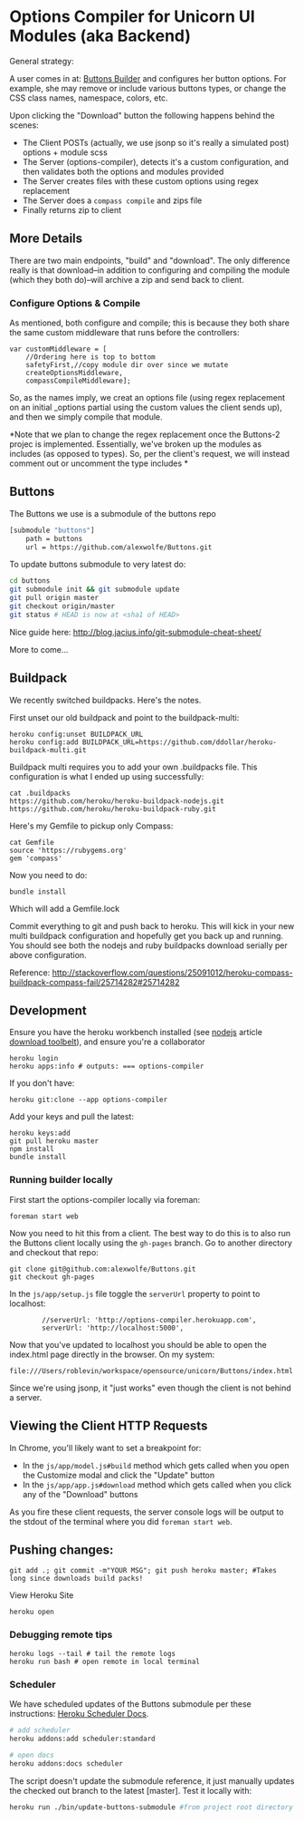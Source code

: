# Options Compiler for Unicorn UI Modules (aka Backend)

General strategy:

A user comes in at: [Buttons Builder](http://alexwolfe.github.io/Buttons/) and configures her button options. For example, she may remove or include various buttons types, or change the CSS class names, namespace, colors, etc.

Upon clicking the "Download" button the following happens behind the scenes:

* The Client POSTs (actually, we use jsonp so it's really a simulated post) options + module scss
* The Server (options-compiler), detects it's a custom configuration, and then validates both the options and modules provided
* The Server creates files with these custom options using regex replacement
* The Server does a `compass compile` and zips file
* Finally returns zip to client

## More Details

There are two main endpoints, "build" and "download". The only difference really is that download–in addition to configuring and compiling the module (which they both do)–will archive a zip and send back to client.

### Configure Options & Compile

As mentioned, both configure and compile; this is because they both share the same custom middleware that runs before the controllers:

	var customMiddleware = [
		//Ordering here is top to bottom
		safetyFirst,//copy module dir over since we mutate
		createOptionsMiddleware,
		compassCompileMiddleware];

So, as the names imply, we creat an options file (using regex replacement on an initial _options partial using the custom values the client sends up), and then we simply compile that module.

*Note that we plan to change the regex replacement once the Buttons-2 projec is implemented. Essentially, we've broken up the modules as includes (as opposed to types). So, per the client's request, we will instead comment out or uncomment the type includes *

## Buttons

The Buttons we use is a submodule of the buttons repo
```bash
[submodule "buttons"]
	path = buttons
	url = https://github.com/alexwolfe/Buttons.git
```

To update buttons submodule to very latest do:
```bash
cd buttons
git submodule init && git submodule update
git pull origin master
git checkout origin/master
git status # HEAD is now at <sha1 of HEAD>
```

Nice guide here: http://blog.jacius.info/git-submodule-cheat-sheet/

More to come...

## Buildpack

We recently switched buildpacks. Here's the notes.

First unset our old buildpack and point to the buildpack-multi:

    heroku config:unset BUILDPACK_URL
    heroku config:add BUILDPACK_URL=https://github.com/ddollar/heroku-buildpack-multi.git

Buildpack multi requires you to add your own .buildpacks file. This configuration is what I ended up using successfully:

    cat .buildpacks
    https://github.com/heroku/heroku-buildpack-nodejs.git
    https://github.com/heroku/heroku-buildpack-ruby.git


Here's my Gemfile to pickup only Compass:

    cat Gemfile
    source 'https://rubygems.org'
    gem 'compass'

Now you need to do:

    bundle install

Which will add a Gemfile.lock

Commit everything to git and push back to heroku. This will kick in your new multi buildpack configuration and hopefully get you back up and running. You should see both the nodejs and ruby buildpacks download serially per above configuration.

Reference: http://stackoverflow.com/questions/25091012/heroku-compass-buildpack-compass-fail/25714282#25714282


## Development

Ensure you have the heroku workbench installed (see [nodejs](https://devcenter.heroku.com/articles/nodejs) article [download toolbelt](https://devcenter.heroku.com/articles/getting-started-with-nodejs#set-up)), and ensure you're a collaborator

	heroku login
	heroku apps:info # outputs: === options-compiler

If you don't have:

	heroku git:clone --app options-compiler


Add your keys and pull the latest:

	heroku keys:add
	git pull heroku master
	npm install
	bundle install

### Running builder locally

First start the options-compiler locally via foreman:

	foreman start web

Now you need to hit this from a client. The best way to do this is to also run the Buttons client locally using the `gh-pages` branch. Go to another directory and checkout that repo:

	git clone git@github.com:alexwolfe/Buttons.git
	git checkout gh-pages

In the `js/app/setup.js` file toggle the `serverUrl` property to point to localhost:

            //serverUrl: 'http://options-compiler.herokuapp.com',
            serverUrl: 'http://localhost:5000',

Now that you've updated to localhost you should be able to open the index.html page directly in the browser. On my system:

	file:///Users/roblevin/workspace/opensource/unicorn/Buttons/index.html

Since we're using jsonp, it "just works" even though the client is not behind a server.

## Viewing the Client HTTP Requests

In Chrome, you'll likely want to set a breakpoint for:

* In the `js/app/model.js#build` method which gets called when you open the Customize modal and click the "Update" button
* In the `js/app/app.js#download` method which gets called when you click any of the "Download" buttons

As you fire these client requests, the server console logs will be output to the stdout of the terminal where you did `foreman start web`.


## Pushing changes:

	git add .; git commit -m"YOUR MSG"; git push heroku master; #Takes long since downloads build packs!

View Heroku Site

	heroku open


### Debugging remote tips

	heroku logs --tail # tail the remote logs
	heroku run bash # open remote in local terminal


### Scheduler

We have scheduled updates of the Buttons submodule per these instructions: [Heroku Scheduler Docs](https://devcenter.heroku.com/articles/scheduler).

```bash
# add scheduler
heroku addons:add scheduler:standard

# open docs
heroku addons:docs scheduler
```

The script doesn't update the submodule reference, it just manually updates the checked out branch to the latest [master]. Test it locally with:

```bash
heroku run ./bin/update-buttons-submodule #from project root directory
```



